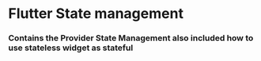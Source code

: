 # Flutter State management

### Contains the Provider State Management also included how to use stateless widget as stateful
